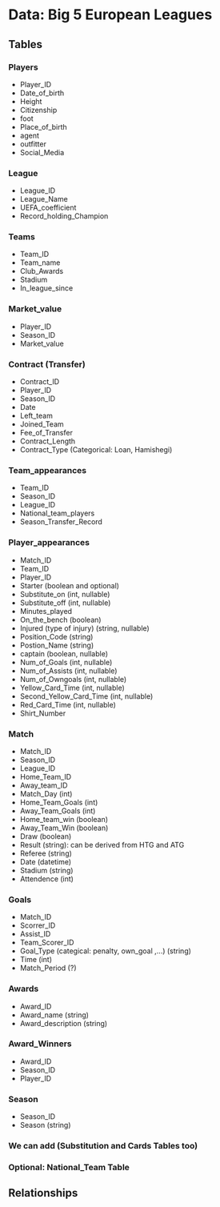 # Data: Big 5 European Leagues

## Tables

### Players

- Player_ID
- Date_of_birth
- Height
- Citizenship
- foot
- Place_of_birth
- agent
- outfitter
- Social_Media

### League

- League_ID
- League_Name
- UEFA_coefficient
- Record_holding_Champion

### Teams

- Team_ID
- Team_name
- Club_Awards
- Stadium
- In_league_since

### Market_value

- Player_ID
- Season_ID
- Market_value

### Contract (Transfer)

- Contract_ID
- Player_ID
- Season_ID
- Date
- Left_team
- Joined_Team
- Fee_of_Transfer
- Contract_Length
- Contract_Type (Categorical: Loan, Hamishegi)

### Team_appearances

- Team_ID
- Season_ID
- League_ID
- National_team_players
- Season_Transfer_Record

### Player_appearances

- Match_ID
- Team_ID
- Player_ID
- Starter (boolean and optional)
- Substitute_on (int, nullable)
- Substitute_off (int, nullable)
- Minutes_played
- On_the_bench (boolean)
- Injured (type of injury) (string, nullable)
- Position_Code (string)
- Postion_Name (string)
- captain (boolean, nullable)
- Num_of_Goals (int, nullable)
- Num_of_Assists (int, nullable)
- Num_of_Owngoals (int, nullable)
- Yellow_Card_Time (int, nullable)
- Second_Yellow_Card_Time (int, nullable)
- Red_Card_Time (int, nullable)
- Shirt_Number

### Match

- Match_ID
- Season_ID
- League_ID
- Home_Team_ID
- Away_team_ID
- Match_Day (int)
- Home_Team_Goals (int)
- Away_Team_Goals (int)
- Home_team_win (boolean)
- Away_Team_Win (boolean)
- Draw (boolean)
- Result (string): can be derived from HTG and ATG
- Referee (string)
- Date (datetime)
- Stadium (string)
- Attendence (int)

### Goals

- Match_ID
- Scorrer_ID
- Assist_ID
- Team_Scorer_ID
- Goal_Type (categical: penalty, own_goal ,...) (string)
- Time (int)
- Match_Period (?)

### Awards

- Award_ID
- Award_name (string)
- Award_description (string)

### Award_Winners

- Award_ID
- Season_ID
- Player_ID

### Season

- Season_ID
- Season (string)

### We can add (Substitution and Cards Tables too)

### Optional: National_Team Table

## Relationships

